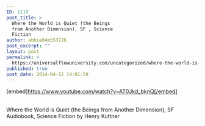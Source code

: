 ```yaml
---
ID: 1119
post_title: >
  Where the World is Quiet (the Beings
  from Another Dimension), SF , Science
  Fiction
author: abbie04m553726
post_excerpt: ""
layout: post
permalink: >
  https://universalflowuniversity.com/uncategorized/where-the-world-is-quiet-the-beings-from-another-dimension-sf-science-fiction/
published: true
post_date: 2014-04-12 14:01:59
---
```

[embed]https://www.youtube.com/watch?v=AT0Jkd_bknQ[/embed]</br></br>
<p>Where the World is Quiet (the Beings from Another Dimension), SF Audiobook, Science Fiction by Henry Kuttner</p>